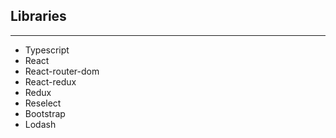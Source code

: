 ## Libraries

---

- Typescript
- React
- React-router-dom
- React-redux
- Redux
- Reselect
- Bootstrap
- Lodash
